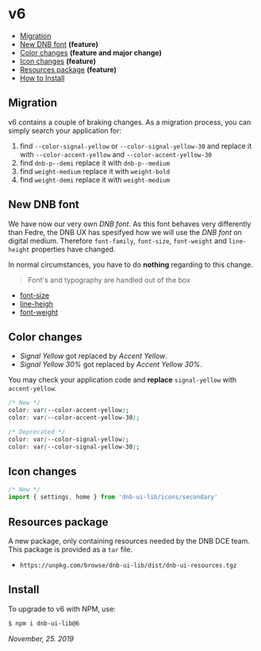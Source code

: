 # v6

- [Migration](#migration)
- [New DNB font](#new-dnb-font) **(feature)**
- [Color changes](#color-changes) **(feature and major change)**
- [Icon changes](#icon-changes) **(feature)**
- [Resources package](#resources-package) **(feature)**
- [How to Install](#install)

## Migration

v6 contains a couple of braking changes. As a migration process, you can simply search your application for:

1. find `--color-signal-yellow` or `--color-signal-yellow-30` and replace it with `--color-accent-yellow` and `--color-accent-yellow-30`
1. find `dnb-p--demi` replace it with `dnb-p--medium`
1. find `weight-medium` replace it with `weight-bold`
1. find `weight-demi` replace it with `weight-medium`

## New DNB font

We have now our very own _DNB font_. As this font behaves very differently than Fedre, the DNB UX has spesifyed how we will use the _DNB font_ on digital medium. Therefore `font-family`, `font-size`, `font-weight` and `line-height` properties have changed.

In normal circumstances, you have to do **nothing** regarding to this change.

> Font's and typography are handled out of the box

- [font-size](/uilib/typography/font-size)
- [line-heigh](/uilib/typography/line-height)
- [font-weight](/uilib/typography/font-weights)

## Color changes

- _Signal Yellow_ got replaced by _Accent Yellow_.
- _Signal Yellow 30%_ got replaced by _Accent Yellow 30%_.

You may check your application code and **replace** `signal-yellow` with `accent-yellow`.

```css
/* New */
color: var(--color-accent-yellow);
color: var(--color-accent-yellow-30);

/* Deprecated */
color: var(--color-signal-yellow);
color: var(--color-signal-yellow-30);
```

## Icon changes

```js
/* New */
import { settings, home } from 'dnb-ui-lib/icons/secondary'
```

## Resources package

A new package, only containing resources needed by the DNB DCE team. This package is provided as a `tar` file.

- `https://unpkg.com/browse/dnb-ui-lib/dist/dnb-ui-resources.tgz`

## Install

To upgrade to v6 with NPM, use:

```bash
$ npm i dnb-ui-lib@6
```

_November, 25. 2019_
